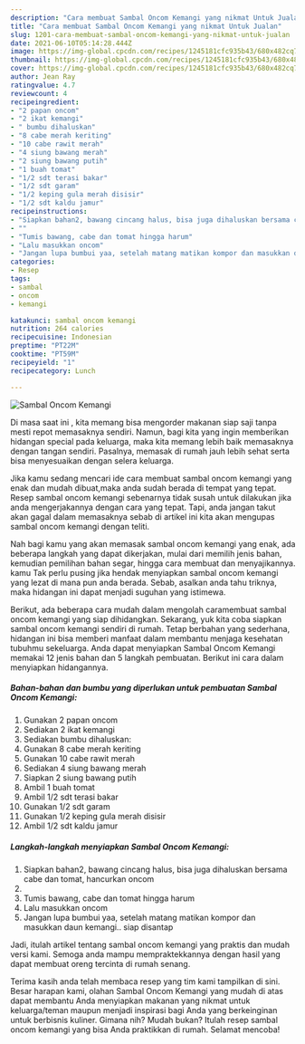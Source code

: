 ```yaml
---
description: "Cara membuat Sambal Oncom Kemangi yang nikmat Untuk Jualan"
title: "Cara membuat Sambal Oncom Kemangi yang nikmat Untuk Jualan"
slug: 1201-cara-membuat-sambal-oncom-kemangi-yang-nikmat-untuk-jualan
date: 2021-06-10T05:14:28.444Z
image: https://img-global.cpcdn.com/recipes/1245181cfc935b43/680x482cq70/sambal-oncom-kemangi-foto-resep-utama.jpg
thumbnail: https://img-global.cpcdn.com/recipes/1245181cfc935b43/680x482cq70/sambal-oncom-kemangi-foto-resep-utama.jpg
cover: https://img-global.cpcdn.com/recipes/1245181cfc935b43/680x482cq70/sambal-oncom-kemangi-foto-resep-utama.jpg
author: Jean Ray
ratingvalue: 4.7
reviewcount: 4
recipeingredient:
- "2 papan oncom"
- "2 ikat kemangi"
- " bumbu dihaluskan"
- "8 cabe merah keriting"
- "10 cabe rawit merah"
- "4 siung bawang merah"
- "2 siung bawang putih"
- "1 buah tomat"
- "1/2 sdt terasi bakar"
- "1/2 sdt garam"
- "1/2 keping gula merah disisir"
- "1/2 sdt kaldu jamur"
recipeinstructions:
- "Siapkan bahan2, bawang cincang halus, bisa juga dihaluskan bersama cabe dan tomat, hancurkan oncom"
- ""
- "Tumis bawang, cabe dan tomat hingga harum"
- "Lalu masukkan oncom"
- "Jangan lupa bumbui yaa, setelah matang matikan kompor dan masukkan daun kemangi.. siap disantap"
categories:
- Resep
tags:
- sambal
- oncom
- kemangi

katakunci: sambal oncom kemangi 
nutrition: 264 calories
recipecuisine: Indonesian
preptime: "PT22M"
cooktime: "PT59M"
recipeyield: "1"
recipecategory: Lunch

---
```



![Sambal Oncom Kemangi](https://img-global.cpcdn.com/recipes/1245181cfc935b43/680x482cq70/sambal-oncom-kemangi-foto-resep-utama.jpg)

Di masa  saat ini , kita memang bisa mengorder makanan siap saji tanpa mesti repot memasaknya sendiri. Namun, bagi kita yang ingin memberikan hidangan special pada keluarga, maka kita memang lebih baik memasaknya dengan tangan sendiri. Pasalnya, memasak di rumah jauh lebih sehat serta bisa menyesuaikan dengan selera keluarga.

Jika kamu sedang mencari ide cara membuat sambal oncom kemangi yang enak dan mudah dibuat,maka anda sudah berada di tempat yang tepat. Resep sambal oncom kemangi  sebenarnya tidak susah untuk dilakukan jika anda mengerjakannya dengan cara yang tepat. Tapi, anda jangan takut akan gagal dalam memasaknya 
sebab di artikel ini kita akan mengupas sambal oncom kemangi dengan teliti.  



Nah bagi kamu yang akan memasak sambal oncom kemangi yang enak, ada beberapa langkah yang dapat dikerjakan, mulai dari memilih jenis bahan, kemudian pemilihan bahan segar, hingga cara membuat dan menyajikannya. kamu Tak perlu pusing jika hendak menyiapkan sambal oncom kemangi yang lezat di mana pun anda berada. Sebab, asalkan anda  tahu triknya, maka hidangan ini dapat menjadi suguhan yang istimewa.

Berikut, ada beberapa cara mudah dalam mengolah caramembuat sambal oncom kemangi yang siap dihidangkan. Sekarang, yuk kita coba siapkan sambal oncom kemangi sendiri di rumah. Tetap berbahan yang sederhana, hidangan ini bisa memberi manfaat dalam membantu menjaga kesehatan tubuhmu sekeluarga. Anda dapat menyiapkan Sambal Oncom Kemangi memakai 12 jenis bahan dan 5 langkah pembuatan. Berikut ini cara dalam menyiapkan hidangannya.

<!--inarticleads1-->

##### Bahan-bahan dan bumbu yang diperlukan untuk pembuatan Sambal Oncom Kemangi:

1. Gunakan 2 papan oncom
1. Sediakan 2 ikat kemangi
1. Sediakan  bumbu dihaluskan:
1. Gunakan 8 cabe merah keriting
1. Gunakan 10 cabe rawit merah
1. Sediakan 4 siung bawang merah
1. Siapkan 2 siung bawang putih
1. Ambil 1 buah tomat
1. Ambil 1/2 sdt terasi bakar
1. Gunakan 1/2 sdt garam
1. Gunakan 1/2 keping gula merah disisir
1. Ambil 1/2 sdt kaldu jamur




<!--inarticleads2-->

##### Langkah-langkah menyiapkan Sambal Oncom Kemangi:

1. Siapkan bahan2, bawang cincang halus, bisa juga dihaluskan bersama cabe dan tomat, hancurkan oncom
1. 
1. Tumis bawang, cabe dan tomat hingga harum
1. Lalu masukkan oncom
1. Jangan lupa bumbui yaa, setelah matang matikan kompor dan masukkan daun kemangi.. siap disantap




Jadi, itulah artikel tentang  sambal oncom kemangi  yang praktis dan mudah versi kami. Semoga anda mampu mempraktekkannya dengan hasil yang dapat membuat oreng tercinta di rumah senang. 

Terima kasih anda telah membaca resep yang tim kami tampilkan di sini. Besar harapan kami, olahan  Sambal Oncom Kemangi yang mudah di atas dapat membantu Anda menyiapkan makanan yang nikmat untuk keluarga/teman maupun menjadi inspirasi bagi Anda yang berkeinginan untuk berbisnis kuliner. Gimana nih? Mudah bukan? Itulah resep sambal oncom kemangi yang bisa Anda praktikkan di rumah. Selamat mencoba!


